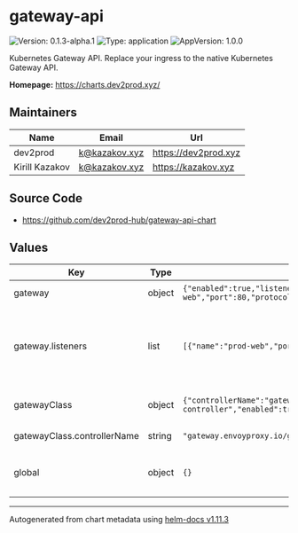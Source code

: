 # gateway-api

![Version: 0.1.3-alpha.1](https://img.shields.io/badge/Version-0.1.3--alpha.1-informational?style=flat-square) ![Type: application](https://img.shields.io/badge/Type-application-informational?style=flat-square) ![AppVersion: 1.0.0](https://img.shields.io/badge/AppVersion-1.0.0-informational?style=flat-square)

Kubernetes Gateway API. Replace your ingress to the native Kubernetes Gateway API.

**Homepage:** <https://charts.dev2prod.xyz/>

## Maintainers

| Name | Email | Url |
| ---- | ------ | --- |
| dev2prod | <k@kazakov.xyz> | <https://dev2prod.xyz> |
| Kirill Kazakov | <k@kazakov.xyz> | <https://kazakov.xyz> |

## Source Code

* <https://github.com/dev2prod-hub/gateway-api-chart>

## Values

| Key | Type | Default | Description |
|-----|------|---------|-------------|
| gateway | object | `{"enabled":true,"listeners":[{"name":"prod-web","port":80,"protocol":"HTTP"}]}` | Gateway API Configuration |
| gateway.listeners | list | `[{"name":"prod-web","port":80,"protocol":"HTTP"}]` | Define listeners in any format according an original Gateway API spec |
| gatewayClass | object | `{"controllerName":"gateway.envoyproxy.io/gatewayclass-controller","enabled":true}` | Gateway Class Configuration |
| gatewayClass.controllerName | string | `"gateway.envoyproxy.io/gatewayclass-controller"` | Controller reference |
| global | object | `{}` | Global Configuration for labels, etc. |

----------------------------------------------
Autogenerated from chart metadata using [helm-docs v1.11.3](https://github.com/norwoodj/helm-docs/releases/v1.11.3)
